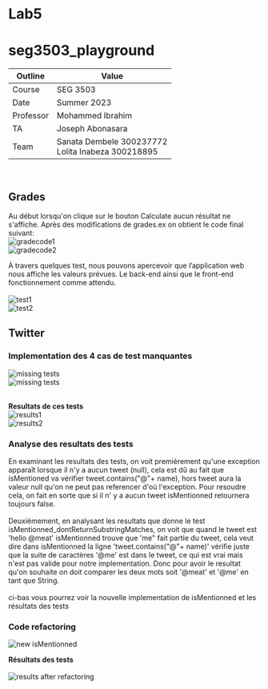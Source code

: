 # Lab5
# seg3503_playground
| Outline | Value |
| --- | --- |
| Course | SEG 3503 |
| Date | Summer 2023 |
| Professor | Mohammed Ibrahim  |
| TA | Joseph Abonasara  |
| Team | Sanata Dembele 300237772 <br> Lolita Inabeza 300218895|

<br>

## Grades
Au début lorsqu'on clique sur le  bouton Calculate aucun résultat ne s'affiche. Après des modifications de grades.ex on obtient le code final suivant:
<br>
![gradecode1](Photos/CodeGrades1.png)
<br>
![gradecode2](Photos/CodeGrades2.png)


À travers quelques test, nous pouvons apercevoir que l’application web nous affiche les valeurs prévues. Le back-end ainsi que le front-end fonctionnement comme attendu.  
<br>
![test1](Photos/GradesTest1.png)
<br>
![test2](Photos/GradesTest2.png)

## Twitter

### Implementation des 4 cas de test manquantes

![missing tests](Photos/firstest.png)
<br>
![missing tests](Photos/secondtest.png)
<br> <br> 

**Resultats de ces tests**
<br>
![results1](Photos/testsBeforeRefactoring.png)
<br>
![results2](Photos/testsBeforeRefactoring_1.png)


### Analyse des resultats des tests

En examinant les resultats des tests, on voit premièrement qu'une exception apparaît lorsque il n'y a aucun tweet (null), cela est dû au fait que isMentioned va vérifier tweet.contains("@"+ name), hors tweet aura la valeur null qu'on ne peut pas referencer d'où l'exception. Pour resoudre cela, on fait en sorte que si il n' y a aucun tweet isMentionned retournera toujours false.
<br> <br> 
Deuxièmement, en analysant les resultats que donne le test isMentionned_dontReturnSubstringMatches, on voit que quand le tweet est 'hello @meat' isMentionned trouve que 'me" fait partie du tweet, cela veut dire dans  isMentionned la ligne 'tweet.contains("@"+ name)' vérifie juste que la suite de caractères '@me' est dans le tweet, ce qui est vrai mais n'est pas valide pour notre implementation. Donc pour avoir le resultat qu'on souhaite on doit comparer les deux mots soit '@meat' et '@me' en tant que String.
<br>  <br> 
ci-bas vous pourrez voir la nouvelle implementation de isMentionned et les résultats des tests

### Code refactoring

![new isMentionned](Photos/isMentionnedAfter.png)


**Résultats des tests**
<br> <br> 
![results after refactoring](Photos/resultsAfterRefactoring.png)

